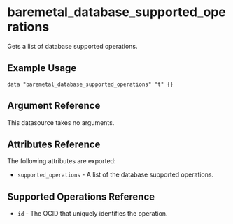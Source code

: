 # baremetal\_database\_supported\_operations

Gets a list of database supported operations.

## Example Usage

```
data "baremetal_database_supported_operations" "t" {}
```

## Argument Reference

This datasource takes no arguments.

## Attributes Reference

The following attributes are exported:

* `supported_operations` - A list of the database supported operations.

## Supported Operations Reference

* `id` - The OCID that uniquely identifies the operation.
